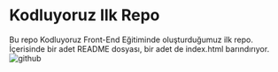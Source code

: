 # Kodluyoruz Ilk Repo
Bu repo Kodluyoruz Front-End Eğitiminde oluşturduğumuz ilk repo. İçerisinde bir adet README dosyası, bir adet de index.html barındırıyor.![github](https://github.com/mhasanbahar/Frontend-Web-Development/assets/121157931/15beed64-5c91-4863-8678-654200223571)
